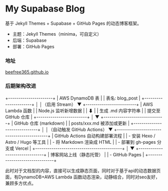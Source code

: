 # My Supabase Blog

基于 Jekyll Themes + Supabase + GitHub Pages 的动态博客框架。

- 主题：Jekyll Themes（minima，可自定义）
- 后端：Supabase
- 部署：GitHub Pages

### 地址

[beefree365.github.io](https://beefree365.github.io/)


### 后期架构改进

+----------------------+
|   AWS DynamoDB 表    |
|   表名: blog_post    |
+----------------------+
            │
            │（启用 Stream）
            ▼
+-------------------------+
|    AWS Lambda 函数     |
|  Node.js 监听新增数据   |
|  ⬇                    |
|  生成 .md 内容字符串    |
|  提交至 GitHub 仓库     |
+-------------------------+
            │
            ▼
+------------------------------+
|     GitHub 仓库 (markdown)   |
|   posts/xxx.md 被添加或更新  |
+------------------------------+
            │
            │（自动触发 GitHub Actions）
            ▼
+-------------------------------------------+
|      GitHub Actions 自动构建部署流程     |
|  - 安装 Hexo / Astro / Hugo 等工具        |
|  - 将 Markdown 渲染成 HTML                |
|  - 部署到 gh-pages 分支或 Vercel          |
+-------------------------------------------+
            │
            ▼
+-------------------------------+
|    博客网站上线（静态托管）   |
|  - GitHub Pages                |
+-------------------------------+


此时对于文档型的内容，直接可以生成静态页面，同时对于基于api的动态数据页面，有DynamoDB+AWS Lambda 函数动态渲染，动静结合，同时对seo友好，兼顾多方优点。
